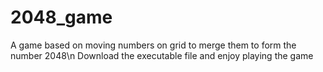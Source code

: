 # 2048_game
A game based on moving numbers on grid to merge them to form the number 2048\n
Download the executable file and enjoy playing the game
